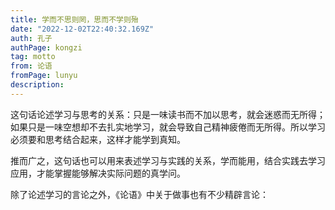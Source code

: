 ```yaml
---
title: 学而不思则罔，思而不学则殆
date: "2022-12-02T22:40:32.169Z"
auth: 孔子
authPage: kongzi
tag: motto
from: 论语
fromPage: lunyu
description:
---
```


这句话论述学习与思考的关系：只是一味读书而不加以思考，就会迷惑而无所得；如果只是一味空想却不去扎实地学习，就会导致自己精神疲倦而无所得。所以学习必须要和思考结合起来，这样才能学到真知。

推而广之，这句话也可以用来表述学习与实践的关系，学而能用，结合实践去学习应用，才能掌握能够解决实际问题的真学问。

除了论述学习的言论之外，《论语》中关于做事也有不少精辟言论：
